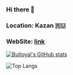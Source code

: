 ### Hi there 👋
### Location: Kazan 🇷🇺
### WebSite: <a href="https://butloyal.github.io/">link</a>
[![Butloyal's GitHub stats](https://github-readme-stats.vercel.app/api?username=butloyal&show_icons=true&theme=github_dark)](https://github.com/HenryJk/github-readme-stats)

![Top Langs](https://github-readme-stats.vercel.app/api/top-langs/?username=butloyal&show_icons=true&theme=github_dark&layout=compact&langs_count=20)
